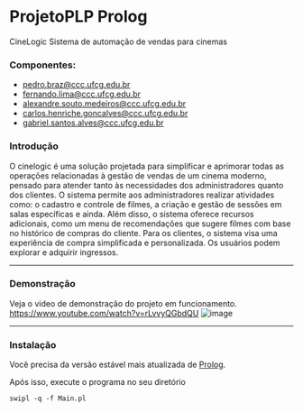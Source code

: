 # ProjetoPLP Prolog

 CineLogic
 Sistema de automação de vendas para cinemas

### Componentes:
- pedro.braz@ccc.ufcg.edu.br
- fernando.lima@ccc.ufcg.edu.br
- alexandre.souto.medeiros@ccc.ufcg.edu.br
- carlos.henriche.goncalves@ccc.ufcg.edu.br
- gabriel.santos.alves@ccc.ufcg.edu.br

### Introdução
O cinelogic é uma solução projetada para simplificar e aprimorar todas as operações relacionadas à gestão de vendas de um cinema moderno, pensado para atender tanto às necessidades dos administradores quanto dos clientes.
O sistema permite aos administradores realizar atividades como: o cadastro e controle de filmes, a criação e gestão de sessões em salas específicas e ainda.
Além disso, o sistema oferece recursos adicionais, como um menu de recomendações que sugere filmes com base no histórico de compras do cliente.
Para os clientes, o sistema visa uma experiência de compra simplificada e personalizada. Os usuários podem explorar e adquirir ingressos.

------
### Demonstração
Veja o video de demonstração do projeto em funcionamento.
https://www.youtube.com/watch?v=rLvvyQGbdQU
![image](https://github.com/Projetinho-PLP/ProjetoPLPProlog/assets/100965133/5821a877-8ac4-4398-9f48-47ad4e171554)

----

### Instalação
Você precisa da versão estável mais atualizada de [Prolog](https://www.swi-prolog.org/download/stable).


Após isso, execute o programa no seu diretório

    swipl -q -f Main.pl





